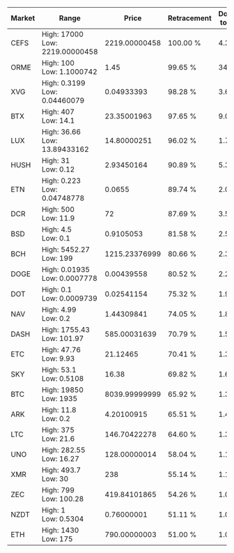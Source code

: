 | Market | Range | Price| Retracement | Doubles to 50% |
| --- | --- | --- | --- | --- |
| CEFS | High: 17000<br />Low: 2219.00000458 | 2219.00000458 | 100.00 % | 4.33 |
| ORME | High: 100<br />Low: 1.1000742 | 1.45 | 99.65 % | 34.86 |
| XVG | High: 0.3199<br />Low: 0.04460079 | 0.04933393 | 98.28 % | 3.69 |
| BTX | High: 407<br />Low: 14.1 | 23.35001963 | 97.65 % | 9.02 |
| LUX | High: 36.66<br />Low: 13.89433162 | 14.80000251 | 96.02 % | 1.71 |
| HUSH | High: 31<br />Low: 0.12 | 2.93450164 | 90.89 % | 5.30 |
| ETN | High: 0.223<br />Low: 0.04748778 | 0.0655 | 89.74 % | 2.06 |
| DCR | High: 500<br />Low: 11.9 | 72 | 87.69 % | 3.55 |
| BSD | High: 4.5<br />Low: 0.1 | 0.9105053 | 81.58 % | 2.53 |
| BCH | High: 5452.27<br />Low: 199 | 1215.23376999 | 80.66 % | 2.33 |
| DOGE | High: 0.01935<br />Low: 0.0007778 | 0.00439558 | 80.52 % | 2.29 |
| DOT | High: 0.1<br />Low: 0.0009739 | 0.02541154 | 75.32 % | 1.99 |
| NAV | High: 4.99<br />Low: 0.2 | 1.44309841 | 74.05 % | 1.80 |
| DASH | High: 1755.43<br />Low: 101.97 | 585.00031639 | 70.79 % | 1.59 |
| ETC | High: 47.76<br />Low: 9.93 | 21.12465 | 70.41 % | 1.37 |
| SKY | High: 53.1<br />Low: 0.5108 | 16.38 | 69.82 % | 1.64 |
| BTC | High: 19850<br />Low: 1935 | 8039.99999999 | 65.92 % | 1.35 |
| ARK | High: 11.8<br />Low: 0.2 | 4.20100915 | 65.51 % | 1.43 |
| LTC | High: 375<br />Low: 21.6 | 146.70422278 | 64.60 % | 1.35 |
| UNO | High: 282.55<br />Low: 16.27 | 128.00000014 | 58.04 % | 1.17 |
| XMR | High: 493.7<br />Low: 30 | 238 | 55.14 % | 1.10 |
| ZEC | High: 799<br />Low: 100.28 | 419.84101865 | 54.26 % | 1.07 |
| NZDT | High: 1<br />Low: 0.5304 | 0.76000001 | 51.11 % | 1.01 |
| ETH | High: 1430<br />Low: 175 | 790.00000003 | 51.00 % | 1.02 |
